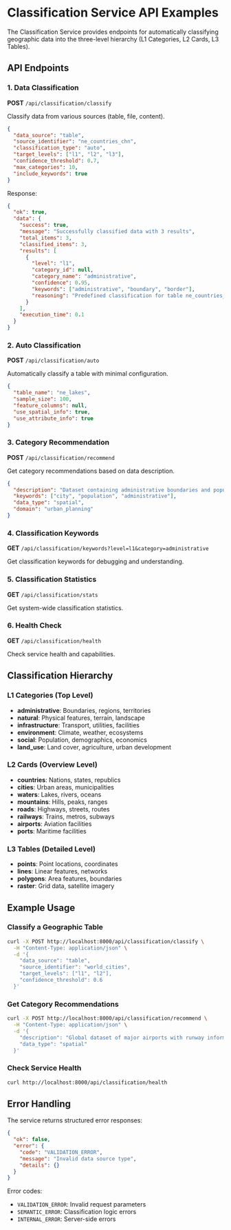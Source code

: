 # Classification Service API Examples

The Classification Service provides endpoints for automatically classifying geographic data into the three-level hierarchy (L1 Categories, L2 Cards, L3 Tables).

## API Endpoints

### 1. Data Classification
**POST** `/api/classification/classify`

Classify data from various sources (table, file, content).

```json
{
  "data_source": "table",
  "source_identifier": "ne_countries_chn",
  "classification_type": "auto",
  "target_levels": ["l1", "l2", "l3"],
  "confidence_threshold": 0.7,
  "max_categories": 10,
  "include_keywords": true
}
```

Response:
```json
{
  "ok": true,
  "data": {
    "success": true,
    "message": "Successfully classified data with 3 results",
    "total_items": 3,
    "classified_items": 3,
    "results": [
      {
        "level": "l1",
        "category_id": null,
        "category_name": "administrative",
        "confidence": 0.95,
        "keywords": ["administrative", "boundary", "border"],
        "reasoning": "Predefined classification for table ne_countries_chn"
      }
    ],
    "execution_time": 0.1
  }
}
```

### 2. Auto Classification
**POST** `/api/classification/auto`

Automatically classify a table with minimal configuration.

```json
{
  "table_name": "ne_lakes",
  "sample_size": 100,
  "feature_columns": null,
  "use_spatial_info": true,
  "use_attribute_info": true
}
```

### 3. Category Recommendation
**POST** `/api/classification/recommend`

Get category recommendations based on data description.

```json
{
  "description": "Dataset containing administrative boundaries and population data for major cities worldwide",
  "keywords": ["city", "population", "administrative"],
  "data_type": "spatial",
  "domain": "urban_planning"
}
```

### 4. Classification Keywords
**GET** `/api/classification/keywords?level=l1&category=administrative`

Get classification keywords for debugging and understanding.

### 5. Classification Statistics
**GET** `/api/classification/stats`

Get system-wide classification statistics.

### 6. Health Check
**GET** `/api/classification/health`

Check service health and capabilities.

## Classification Hierarchy

### L1 Categories (Top Level)
- **administrative**: Boundaries, regions, territories
- **natural**: Physical features, terrain, landscape  
- **infrastructure**: Transport, utilities, facilities
- **environment**: Climate, weather, ecosystems
- **social**: Population, demographics, economics
- **land_use**: Land cover, agriculture, urban development

### L2 Cards (Overview Level)
- **countries**: Nations, states, republics
- **cities**: Urban areas, municipalities
- **waters**: Lakes, rivers, oceans
- **mountains**: Hills, peaks, ranges
- **roads**: Highways, streets, routes
- **railways**: Trains, metros, subways
- **airports**: Aviation facilities
- **ports**: Maritime facilities

### L3 Tables (Detailed Level)
- **points**: Point locations, coordinates
- **lines**: Linear features, networks
- **polygons**: Area features, boundaries
- **raster**: Grid data, satellite imagery

## Example Usage

### Classify a Geographic Table
```bash
curl -X POST http://localhost:8000/api/classification/classify \
  -H "Content-Type: application/json" \
  -d '{
    "data_source": "table",
    "source_identifier": "world_cities", 
    "target_levels": ["l1", "l2"],
    "confidence_threshold": 0.6
  }'
```

### Get Category Recommendations
```bash
curl -X POST http://localhost:8000/api/classification/recommend \
  -H "Content-Type: application/json" \
  -d '{
    "description": "Global dataset of major airports with runway information and passenger statistics",
    "data_type": "spatial"
  }'
```

### Check Service Health
```bash
curl http://localhost:8000/api/classification/health
```

## Error Handling

The service returns structured error responses:

```json
{
  "ok": false,
  "error": {
    "code": "VALIDATION_ERROR",
    "message": "Invalid data source type",
    "details": {}
  }
}
```

Error codes:
- `VALIDATION_ERROR`: Invalid request parameters
- `SEMANTIC_ERROR`: Classification logic errors
- `INTERNAL_ERROR`: Server-side errors
